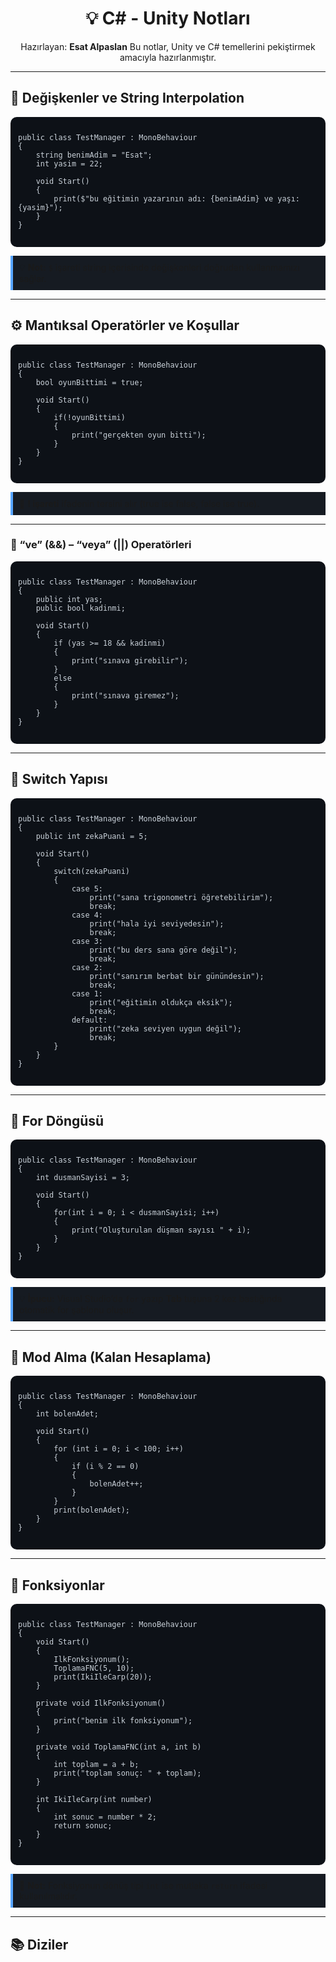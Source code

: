 <h1 align="center">💡 C# - Unity Notları</h1>

<p align="center">
Hazırlayan: <b>Esat Alpaslan</b>  
Bu notlar, Unity ve C# temellerini pekiştirmek amacıyla hazırlanmıştır.
</p>

---

## 🧠 Değişkenler ve String Interpolation

<pre style="background:#0d1117; color:#c9d1d9; padding:12px; border-radius:10px;">
<code>
public class TestManager : MonoBehaviour
{
    string benimAdim = "Esat";
    int yasim = 22;

    void Start()
    {
        print($"bu eğitimin yazarının adı: {benimAdim} ve yaşı: {yasim}");
    }
}
</code>
</pre>

<div style="border-left:4px solid #58a6ff; padding:10px; background:#161b22;">
💡 <b>Not:</b> <code>$</code> işareti string içerisinde değişkenleri doğrudan kullanmamızı sağlar.
</div>

---

## ⚙️ Mantıksal Operatörler ve Koşullar

<pre style="background:#0d1117; color:#c9d1d9; padding:12px; border-radius:10px;">
<code>
public class TestManager : MonoBehaviour
{
    bool oyunBittimi = true;

    void Start()
    {
        if(!oyunBittimi)
        {
            print("gerçekten oyun bitti");
        }
    }
}
</code>
</pre>

<div style="border-left:4px solid #58a6ff; padding:10px; background:#161b22;">
💬 <b>! işareti</b> ifadenin tersini alır (true ise false, false ise true).
</div>

---

### 🔸 “ve” (&&) – “veya” (||) Operatörleri

<pre style="background:#0d1117; color:#c9d1d9; padding:12px; border-radius:10px;">
<code>
public class TestManager : MonoBehaviour
{
    public int yas;
    public bool kadinmi;

    void Start()
    {
        if (yas >= 18 && kadinmi)
        {
            print("sınava girebilir");
        }
        else
        {
            print("sınava giremez");
        }
    }
}
</code>
</pre>

---

## 🔄 Switch Yapısı

<pre style="background:#0d1117; color:#c9d1d9; padding:12px; border-radius:10px;">
<code>
public class TestManager : MonoBehaviour
{
    public int zekaPuani = 5;

    void Start()
    {
        switch(zekaPuani)
        {
            case 5:
                print("sana trigonometri öğretebilirim");
                break;
            case 4:
                print("hala iyi seviyedesin");
                break;
            case 3:
                print("bu ders sana göre değil");
                break;
            case 2:
                print("sanırım berbat bir günündesin");
                break;
            case 1:
                print("eğitimin oldukça eksik");
                break;
            default:
                print("zeka seviyen uygun değil");
                break;
        }
    }
}
</code>
</pre>

---

## 🔁 For Döngüsü

<pre style="background:#0d1117; color:#c9d1d9; padding:12px; border-radius:10px;">
<code>
public class TestManager : MonoBehaviour
{ 
    int dusmanSayisi = 3;

    void Start()
    {
        for(int i = 0; i < dusmanSayisi; i++)
        {
            print("Oluşturulan düşman sayısı " + i);
        }
    }
}
</code>
</pre>

<div style="border-left:4px solid #58a6ff; padding:10px; background:#161b22;">
💡 <b>İpucu:</b> Visual Studio’da <code>for</code> yazıp <b>Tab</b> tuşuna 2 kez bastığında otomatik for şablonu oluşur.
</div>

---

## 🧮 Mod Alma (Kalan Hesaplama)

<pre style="background:#0d1117; color:#c9d1d9; padding:12px; border-radius:10px;">
<code>
public class TestManager : MonoBehaviour
{
    int bolenAdet;

    void Start()
    {
        for (int i = 0; i < 100; i++)
        {
            if (i % 2 == 0)
            {
                bolenAdet++;
            }
        }
        print(bolenAdet);
    }
}
</code>
</pre>

---

## 🧩 Fonksiyonlar

<pre style="background:#0d1117; color:#c9d1d9; padding:12px; border-radius:10px;">
<code>
public class TestManager : MonoBehaviour
{
    void Start()
    {
        IlkFonksiyonum();
        ToplamaFNC(5, 10);
        print(IkiIleCarp(20));
    }

    private void IlkFonksiyonum()
    {
        print("benim ilk fonksiyonum");
    }

    private void ToplamaFNC(int a, int b)
    {
        int toplam = a + b;
        print("toplam sonuç: " + toplam);
    }

    int IkiIleCarp(int number)
    {
        int sonuc = number * 2;
        return sonuc;
    }
}
</code>
</pre>

<div style="border-left:4px solid #58a6ff; padding:10px; background:#161b22;">
🧠 <b>Not:</b> Fonksiyonun dönüş tipi <code>int</code> ise mutlaka <code>return</code> ifadesi kullanılmalıdır.
</div>

---

## 📚 Diziler
